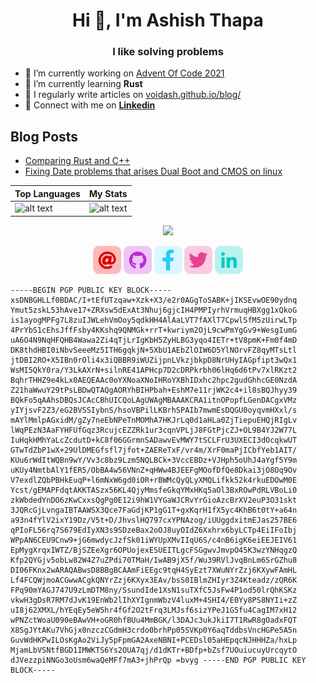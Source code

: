 <h1 align="center">Hi 👋, I'm Ashish Thapa</h1>
<h3 align="center">I like solving problems</h3>

- 🔭 I’m currently working on [Advent Of Code 2021](https://github.com/voidash/AOC2021)
- 🌱 I’m currently learning **Rust**
- 📝 I regularly write articles on [voidash.github.io/blog/](https://voidash.github.io/blog/)
- 👨 Connect with me on [**Linkedin**](https://www.linkedin.com/in/voidash/)

<h2 align="left"> Blog Posts</h2>
 
<!-- BLOG-POST-LIST:START -->
- [Comparing Rust and C++](https://voidash.github.io/blog/posts/2021/rust-new-competitor-to-c-and-c++/)
- [Fixing Date problems that arises Dual Boot and CMOS on linux](https://voidash.github.io/blog/posts/2021/linux-and-time/) 
<!-- BLOG-POST-LIST:END -->


| Top Languages | My Stats | 
|-|-|
|  ![alt text](https://github-readme-stats.vercel.app/api/top-langs?username=voidash&show_icons=true&locale=en&langs_count=8&layout=compact)  | ![alt text](https://github-readme-stats.vercel.app/api?username=voidash&show_icons=true&locale=en) | 

<div align="center"><img src="https://komarev.com/ghpvc/?username=voidash"/></div>

<p align="center">
  <a target= "_blank" href="mailto:ashish.thapa477@gmail.com" alt="Mail"><img height='45' src="./icons/email.png"></a>
  <a target= "_blank" href="https://github.com/voidash" alt="GitHub"><img height='45' src="./icons/github.png"></a>
  <a target= "_blank" href="https://www.facebook.com/gmaashish/" alt="Facebook"><img height='45' src="./icons/facebook.png"></a>
  <a target= "_blank" href="https://twitter.com/voidash_" alt="Twitter"><img height='45' src="./icons/twitter.png"></a>
  <a target= "_blank" href="https://www.linkedin.com/in/voidash/" alt="Linkedin"><img height='45' src="./icons/linkedin.png"></a>
</p>


```
-----BEGIN PGP PUBLIC KEY BLOCK-----  xsDNBGHLLf0BDAC/I+tEfUTzqaw+Xzk+X3/e2r0AGgToSABK+jIKSEvwOE90ydnq Ymut5zskL53hAve17+ZRXsw5dExAt3Nhuj6gjcIH4PMPIyrhVrmuqHBXgg1xQkoG is1ayogMPFg7L8zuIJWLehVmOoy5qdkHH4AlAaLVT7fAXlT7CpwlSfM5zUirwLTp 4PrYbS1cEhsJffFsby4KKshq9QNMGk+rrT+kwriym2OjL9cwPmYgGv9+WesgIumG uA6O4N9NqHFQHB4Wawa2Zi4qTjLrIgKbH5ZyHLBG3yqo4IETr+tV8pmK+Fm0f4mD DK8thdHBI0iNbvSeeeMz5ITH6gqkjN+5XbU1AEbZlOIW6D5YlNOrvFZ8qyMTsLtl jtDBI2RO+X5IBn0rOli4x3iQBBR9iWUZijpnLVkzjbkpD8NrUHyIAGpfipt3wQx1 WsMI5QkY0ra/Y3LkAXrN+silnRE41APHcp7D2cDRPkrbh06lHq6d6tPv7xlRKzt2 BqhrTHHZ9e4kLx0AEQEAAc0oYXNoaXNoIHRoYXBhIDxhc2hpc2gudGhhcGE0NzdA Z21haWwuY29tPsLBDwQTAQgAORYhBIHPbah+EshM7e11rjWK2c4+il8sBQJhyy39 BQkFo5qAAhsDBQsJCAcCBhUICQoLAgUWAgMBAAAKCRA1itnOPopfLGenDACgxVMz yIYjsvF2Z3/eG2BVSSIybnS/hsoVBPilLKBrhSPAIb7mwmEsDQGU0oyqvmHXxl/s mAYlMmlpAGxidM/gZy7neEbNPeTnMOMhA7HKJrLq0d1aHLa0ZjTiepuEHQjRIgLv lWqPEzN3AaFYHFUfGqz3RcujcEZZRk1ur3cqnVPLjJ8FGtPjcZJ+OL9B4YJ2W77L IuHqkHMhYaLcZcdutD+kC8f06GGrmnSADawvEvMWY7tSCLFrU3UXECI3dOcqkwUT GTwTdZbP1wX+29UlDMEGfsfl7jfot+ZAEReTxF/vr4m/XrF0maPjICbfYeb1AIT/ KUu6rWdItWQBn9wY/Vv3c8bz9Lzm5NQLBCk+3VccEBDz+VJHph5oUhJ4aYgf5Y9m uKUy4NmtbAlY1fER5/ObBA4w56VNnZ+qHWw4BJEEFgMOofDfQe8Dkai3jO8Oq9Ov V7exdlZQbPBHkEuqP+l6mNxW6gd0iOR+rBWMcQyQLyXMQLifkk52k4rkuEDOwM0E Ycst/gEMAPFdqtAKKTASzx56KL4QjyMmsfeGkqYMxHKq5aOl3BxROwPdRLVBoLi0 zkWbdedYnDO6zKwCxxsQgPg0E12i9hW1VYGaWJCRvYrGioAzcBrXV2euP3O31skt 3JQRcGjLvngaIBTAAWSX3Qce7FaGdjKP1gG1T+gxKqrH1fX5yc4KhB6t0tY+a64n a93n4fYlV2ixY19Dz/V5t+D/JhvslHQ797cxYPNAzog/iUUggdxitmEJas257BE6 qPIoFL56rq7S679EdIyXN3s9SDzeBax2oOJ8uyOIdZ6Xxhrx6byLCTp4EiIFoIbj WPpAN6CEU9Cnw9+jG6mwdycJzfSk01iWYUpXMvIIqU6S/c4nB6igK6eiEEJEIV61 EpMygXrqxIWTZ/BjSZEeXgr6OPUojexESUEITLgcFSGgwvJmvpO45K3wzYNHqgzQ Kfp2QYGjv5obLw82W4Z7uZPdi70TMaH/IwAB9jX5f/Wu39RVlJvqBnLm6SrGZhu8 DI06FKnx2wARAQABwsD8BBgBCAAmFiEEgc9tqH4SyEzt7XWuNYrZzj6KXywFAmHL Lf4FCQWjmoACGwwACgkQNYrZzj6KXyx3EAv/bsS0IBlmZHIyr3Z4Kteadz/zQR6K FPq90mYAGJ747U9zLmDTM8ny/SsundIde1XsN1suTXfC5JsFw4P1od50lrQhKSKz vkwH3gDsR7RM7dJvK19EnWb2lIhXYIgnmWbzV4luxM+4SHI4/E0Yy8PS8NYIi+zZ uI8j62XMXL/hYEqEy5eW5hr4fGf2O2tFrq3LMJsf6sizYPeJ1G5fu4CagIM7xH12 wPNZctWoaU090eBAwVH+oGR0hfBUu4MmBGK/l3DAJc3ukJkiI7T1RwR8gOadxFQT X8SgJYtAKu7VhGjx0nzczCGdmH3crdo0brhPp05SVKp0Y6aqTddbsVncHGPe5A5n GuvWdHKPwILOsKgAo2ViJy5pFpmGA2AxeNBNI+PCEDsl05aHEpqcNJHHHZa/hxLp MjamLbVSNtfBGD1IMWKTS6Ys2OUA7qj/d1dKTr+BDfp+bZsf7UOuiucuyUrcqytO dJVezzpiNNGo3oUsm6waQeMFf7mA3+jhPrQp =bvyg -----END PGP PUBLIC KEY BLOCK----- 
```
